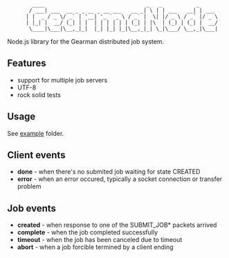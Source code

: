             ____                                 _   _           _
           / ___| ___  __ _ _ __ _ __ ___   __ _| \ | | ___   __| | ___
          | |  _ / _ \/ _` | '__| '_ ` _ \ / _` |  \| |/ _ \ / _` |/ _ \
          | |_| |  __/ (_| | |  | | | | | | (_| | |\  | (_) | (_| |  __/
           \____|\___|\__,_|_|  |_| |_| |_|\__,_|_| \_|\___/ \__,_|\___|


Node.js library for the Gearman distributed job system.


## Features
* support for multiple job servers
* UTF-8
* rock solid tests

## Usage
See [example](https://github.com/veny/GearmaNode/tree/master/example) folder.

## Client events
* **done** - when there's no submited job waiting for state CREATED
* **error** - when an error occured, typically a socket connection or transfer problem

## Job events
* **created** - when response to one of the SUBMIT_JOB* packets arrived
* **complete** - when the job completed successfully
* **timeout** - when the job has been canceled due to timeout
* **abort** - when a job forcible termined by a client ending